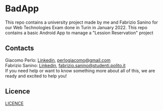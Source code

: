 # BadApp
This repo contains a university project made by me and Fabrizio Sanino for our Web Technologies Exam done in Turin in January 2022. This repo contains a basic Android App to manage a "Lession Reservation" project

## Contacts
Giacomo Perlo: [Linkedin](https://www.linkedin.com/in/giacomo-perlo/), <perlogiacomo@gmail.com><br/>
Fabrizio Sanino: [Linkedin](linkedin.com/in/fabrizio-sanino-334307143), <fabrizio.sanino@studenti.polito.it><br/> 
If you need help or want to know something more about all of this, we are ready and excited to help you!

## Licence
[LICENCE](LICENCE)

